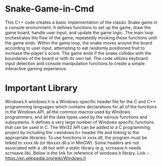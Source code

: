 # Snake-Game-in-Cmd
  This C++ code creates a basic implementation of the classic Snake game in a console environment. It defines functions to set up the game, draw the game board, handle user input, and update 
the game logic. The main loop orchestrates the flow of the game, repeatedly invoking these functions until the game ends. Within the game loop, the snake moves around the board according to 
user input, attempting to eat randomly positioned fruit to increase the player's score. The game ends if the snake collides with the boundaries of the board or with its own tail. The code 
utilizes keyboard input detection and console manipulation functions to create a simple interactive gaming experience.
# Important Library
Windows.h
  windows.h is a Windows-specific header file for the C and C++ programming languages which contains declarations for all of the functions in the Windows API, all the common macros used by Windows programmers, and all the data types used by the various functions and subsystems. It defines a very large number of Windows specific functions that can be used in C. The Win32 API can be added to a C programming project by including the <windows.h> header file and linking to the appropriate libraries. To use functions in xxxx.dll, the program must be linked to xxxx.lib (or libxxxx.dll.a in MinGW). Some headers are not associated with a .dll but with a static library (e.g. scrnsave.h needs scrnsave.lib).
Below is the link for reference of windows.h library.
Link :- https://en.wikipedia.org/wiki/Windows.h
